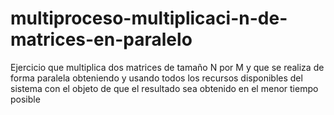 # multiproceso-multiplicaci-n-de-matrices-en-paralelo
Ejercicio que multiplica dos matrices de tamaño N por M y que se realiza de forma paralela obteniendo y usando todos los recursos disponibles del sistema con el objeto de que el resultado sea obtenido en el menor tiempo posible
